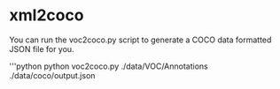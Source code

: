 # xml2coco

You can run the voc2coco.py script to generate a COCO data formatted JSON file for you.

  '''python
  python voc2coco.py ./data/VOC/Annotations ./data/coco/output.json
